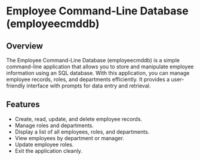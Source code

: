 # Employee Command-Line Database (employeecmddb)

## Overview

The Employee Command-Line Database (employeecmddb) is a simple command-line application that allows you to store and manipulate employee information using an SQL database. With this application, you can manage employee records, roles, and departments efficiently. It provides a user-friendly interface with prompts for data entry and retrieval.

## Features

- Create, read, update, and delete employee records.
- Manage roles and departments.
- Display a list of all employees, roles, and departments.
- View employees by department or manager.
- Update employee roles.
- Exit the application cleanly.
